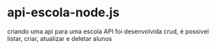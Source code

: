 # api-escola-node.js
criando uma api para uma escola
API foi desenvolvida crud, é possivel listar, criar, atualizar e deletar alunos  
